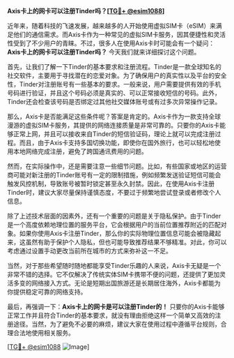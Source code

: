 **Axis卡上的网卡可以注册Tinder吗？[[TG💪+ @esim1088](https://t.me/s/esim1088)]**

近年来，随着科技的飞速发展，越来越多的人开始使用虚拟SIM卡（eSIM）来满足他们的通信需求。而Axis卡作为一种常见的虚拟SIM卡服务，因其便捷性和灵活性受到了不少用户的青睐。不过，很多人在使用Axis卡时可能会有一个疑问：**Axis卡上的网卡可以注册Tinder吗？** 今天我们就来详细探讨这个问题。

首先，让我们了解一下Tinder的基本要求和注册流程。Tinder是一款全球知名的社交软件，主要用于寻找潜在的恋爱对象。为了确保用户的真实性以及平台的安全性，Tinder对注册账号有一些基本的要求。一般来说，用户需要提供有效的手机号码进行验证，并且这个号码必须是真实的、可以正常接收短信的号码。此外，Tinder还会检查该号码是否绑定过其他社交媒体账号或有过多次异常操作记录。

那么，Axis卡是否能满足这些条件呢？答案是肯定的。Axis卡作为一款支持全球漫游的虚拟SIM卡服务，其提供的网络连接质量是非常可靠的。只要你的Axis卡能够正常上网，并且可以接收来自Tinder的短信验证码，理论上就可以完成注册过程。而且，由于Axis卡支持多国切换功能，即使你在国外旅行，也可以轻松地使用本地网络完成注册，避免了跨国通讯费用的问题。

然而，在实际操作中，还是需要注意一些细节问题。比如，有些国家或地区的运营商可能对新注册的Tinder账号有一定的限制措施，例如频繁发送验证短信可能会触发风控机制，导致账号被暂时锁定甚至永久封禁。因此，在使用Axis卡注册Tinder时，建议大家尽量保持谨慎态度，不要过于频繁地尝试登录或者修改个人信息。

除了上述技术层面的因素外，还有一个重要的问题是关于隐私保护。由于Tinder是一个高度依赖地理位置的服务平台，它会根据用户的当前位置推荐附近的匹配对象。如果你使用Axis卡注册Tinder，那么你的实际物理位置信息可能会被隐藏起来，这虽然有助于保护个人隐私，但也可能导致推荐结果不够精准。对此，你可以考虑通过设置手动更改当前所在城市的方式来弥补这一不足。

当然，对于那些希望随时随地都能享受Tinder乐趣的人来说，Axis卡无疑是一个非常不错的选择。它不仅解决了传统实体SIM卡携带不便的问题，还提供了更加灵活多变的网络接入方式。无论是短期出国旅游还是长期居住海外，Axis卡都能为你提供稳定可靠的网络支持。

最后，再强调一下：**Axis卡上的网卡是可以注册Tinder的！** 只要你的Axis卡能够正常工作并且符合Tinder的基本要求，就没有理由拒绝这样一个简单又高效的注册途径。当然，为了避免不必要的麻烦，建议大家在使用过程中遵循平台规则，合理合法地使用相关服务。

[[TG💪+ @esim1088](https://t.me/s/esim1088) ![Image](https://i.postimg.cc/4NQfJmqS/Snipaste-2025-05-13-00-14-12.png)]